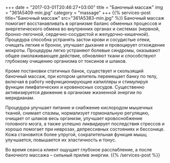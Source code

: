 +++
date = "2017-03-01T20:46:27+03:00"
title = "Баночный массаж"
img = "361A5409-min.jpg"
category = "massage"
+++
{{% services-post title="Баночный массаж" src="361A5383-min.jpg" %}}
Баночный массаж помогает восстанавливать в организме баланс обменных процессов и энергетического обмена во внутренних органах и системах (нервной, бронхо-легочной, сердечно-сосудистой и желудочно-кишечной). Процедура способна устранять застои крови и сосудистые отеки, очищать легкие и бронхи, улучшает дыхание и провоцирует отхождение мокроты. Процедуры легко устраняют болевые синдромы, оказывают общее омолаживающее действие, обновляют ткани и способствуют глубокому очищению организма от токсинов и шлаков.

Кроме постановки статичных банок, существует и скользящий баночный массаж, при котором целитель перемещает банку по телу, включая в работу нефункционирующие капилляры и стимулируя функции лимфатических и кровеносных сосудов. Существенно активизируется движение в организме жизненной энергии по меридианам.

Процедура улучшает питание и снабжение кислородом мышечных тканей, снимает спазмы, нормализует гормональную регуляцию, очищает от шлаков весь организм, улучшает кровоснобжение головного мозга, а также успешно ликвидирует последствия стрессов и хорошо помогает при неврозах, депрессивных состояниях и бессонице. Кожа становится более упругой, сократительная функция мышц улучшается, повышается их эластичность и тонус.

Во время сеанса клиент ощущает глубокое расслабление, а после баночного массажа – сильный прилив энергии.
{{% /services-post %}}